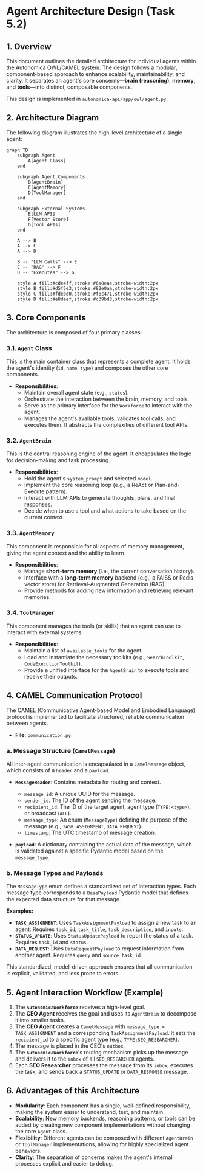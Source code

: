 # Agent Architecture Design (Task 5.2)

## 1. Overview

This document outlines the detailed architecture for individual agents within the Autonomica OWL/CAMEL system. The design follows a modular, component-based approach to enhance scalability, maintainability, and clarity. It separates an agent's core concerns—**brain (reasoning)**, **memory**, and **tools**—into distinct, composable components.

This design is implemented in `autonomica-api/app/owl/agent.py`.

## 2. Architecture Diagram

The following diagram illustrates the high-level architecture of a single agent:

```mermaid
graph TD
    subgraph Agent
        A[Agent Class]
    end

    subgraph Agent Components
        B[AgentBrain]
        C[AgentMemory]
        D[ToolManager]
    end

    subgraph External Systems
        E[LLM API]
        F[Vector Store]
        G[Tool APIs]
    end

    A --> B
    A --> C
    A --> D

    B -- "LLM Calls" --> E
    C -- "RAG" --> F
    D -- "Executes" --> G

    style A fill:#cde4ff,stroke:#6a8eae,stroke-width:2px
    style B fill:#d5f5e3,stroke:#82e0aa,stroke-width:2px
    style C fill:#fdebd0,stroke:#f8c471,stroke-width:2px
    style D fill:#e8daef,stroke:#c39bd3,stroke-width:2px
```

## 3. Core Components

The architecture is composed of four primary classes:

### 3.1. `Agent` Class

This is the main container class that represents a complete agent. It holds the agent's identity (`id`, `name`, `type`) and composes the other core components.

-   **Responsibilities**:
    -   Maintain overall agent state (e.g., `status`).
    -   Orchestrate the interaction between the brain, memory, and tools.
    -   Serve as the primary interface for the `Workforce` to interact with the agent.
    -   Manages the agent's available tools, validates tool calls, and executes them. It abstracts the complexities of different tool APIs.

### 3.2. `AgentBrain`

This is the central reasoning engine of the agent. It encapsulates the logic for decision-making and task processing.

-   **Responsibilities**:
    -   Hold the agent's `system_prompt` and selected `model`.
    -   Implement the core reasoning loop (e.g., a ReAct or Plan-and-Execute pattern).
    -   Interact with LLM APIs to generate thoughts, plans, and final responses.
    -   Decide when to use a tool and what actions to take based on the current context.

### 3.3. `AgentMemory`

This component is responsible for all aspects of memory management, giving the agent context and the ability to learn.

-   **Responsibilities**:
    -   Manage **short-term memory** (i.e., the current conversation history).
    -   Interface with a **long-term memory** backend (e.g., a FAISS or Redis vector store) for Retrieval-Augmented Generation (RAG).
    -   Provide methods for adding new information and retrieving relevant memories.

### 3.4. `ToolManager`

This component manages the tools (or skills) that an agent can use to interact with external systems.

-   **Responsibilities**:
    -   Maintain a list of `available_tools` for the agent.
    -   Load and instantiate the necessary toolkits (e.g., `SearchToolkit`, `CodeExecutionToolkit`).
    -   Provide a unified interface for the `AgentBrain` to execute tools and receive their outputs.

## 4. CAMEL Communication Protocol

The CAMEL (Communicative Agent-based Model and Embodied Language) protocol is implemented to facilitate structured, reliable communication between agents.

- **File**: `communication.py`

### a. Message Structure (`CamelMessage`)
All inter-agent communication is encapsulated in a `CamelMessage` object, which consists of a `header` and a `payload`.

-   **`MessageHeader`**: Contains metadata for routing and context.
    -   `message_id`: A unique UUID for the message.
    -   `sender_id`: The ID of the agent sending the message.
    -   `recipient_id`: The ID of the target agent, agent type (`TYPE:<type>`), or broadcast (`ALL`).
    -   `message_type`: An enum (`MessageType`) defining the purpose of the message (e.g., `TASK_ASSIGNMENT`, `DATA_REQUEST`).
    -   `timestamp`: The UTC timestamp of message creation.

-   **`payload`**: A dictionary containing the actual data of the message, which is validated against a specific Pydantic model based on the `message_type`.

### b. Message Types and Payloads
The `MessageType` enum defines a standardized set of interaction types. Each message type corresponds to a `BasePayload` Pydantic model that defines the expected data structure for that message.

**Examples:**
-   **`TASK_ASSIGNMENT`**: Uses `TaskAssignmentPayload` to assign a new task to an agent. Requires `task_id`, `task_title`, `task_description`, and `inputs`.
-   **`STATUS_UPDATE`**: Uses `StatusUpdatePayload` to report the status of a task. Requires `task_id` and `status`.
-   **`DATA_REQUEST`**: Uses `DataRequestPayload` to request information from another agent. Requires `query` and `source_task_id`.

This standardized, model-driven approach ensures that all communication is explicit, validated, and less prone to errors.

## 5. Agent Interaction Workflow (Example)

1.  The **`AutonomicaWorkforce`** receives a high-level goal.
2.  The **CEO Agent** receives the goal and uses its `AgentBrain` to decompose it into smaller tasks.
3.  The **CEO Agent** creates a `CamelMessage` with `message_type = TASK_ASSIGNMENT` and a corresponding `TaskAssignmentPayload`. It sets the `recipient_id` to a specific agent type (e.g., `TYPE:SEO_RESEARCHER`).
4.  The message is placed in the CEO's `outbox`.
5.  The **`AutonomicaWorkforce`**'s routing mechanism picks up the message and delivers it to the `inbox` of all `SEO_RESEARCHER` agents.
6.  Each **SEO Researcher** processes the message from its `inbox`, executes the task, and sends back a `STATUS_UPDATE` or `DATA_RESPONSE` message.

## 6. Advantages of this Architecture

-   **Modularity**: Each component has a single, well-defined responsibility, making the system easier to understand, test, and maintain.
-   **Scalability**: New memory backends, reasoning patterns, or tools can be added by creating new component implementations without changing the core `Agent` class.
-   **Flexibility**: Different agents can be composed with different `AgentBrain` or `ToolManager` implementations, allowing for highly specialized agent behaviors.
-   **Clarity**: The separation of concerns makes the agent's internal processes explicit and easier to debug. 